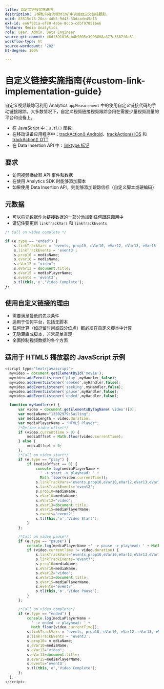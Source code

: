 ```yaml
---
title: 自定义链接实施说明
description: 了解如何在流媒体分析中实施自定义链接跟踪。
uuid: 83315e73-20ca-4db5-9d43-33daade45a13
exl-id: ee6f931a-ef80-4ebe-8ccb-cdbf970516e6
feature: Media Analytics
role: User, Admin, Data Engineer
source-git-commit: b6df391016ab4b9095e3993808a877e3587f0a51
workflow-type: ht
source-wordcount: '202'
ht-degree: 100%

---
```


# 自定义链接实施指南{#custom-link-implementation-guide}

自定义视频跟踪可利用 Analytics `appMeasurement` 中的使用自定义链接代码的手动链接跟踪。大多数情况下，自定义视频链接视频跟踪会用在需要少量视频测量的平台和设备上。

* 在 JavaScript 中：`s.tl()` 函数
* 在移动设备应用程序中：[trackAction() Android](https://experienceleague.adobe.com/docs/mobile-services/android/analytics-android/actions.html?lang=zh-Hans)、[trackAction() iOS](https://experienceleague.adobe.com/docs/mobile-services/ios/analytics-ios/actions.html?lang=zh-Hans) 和 [trackAction() OTT](/help/sdk-implement/analytics-with-ott/track-app-actions.md)
* 在 Data Insertion API 中：[linktype 标记](https://github.com/AdobeDocs/analytics-1.4-apis/blob/master/docs/data-insertion-api/reference/r_supported_tags.md)

## 要求

* 访问视频播放器 API 事件和数据
* 在使用 Analytics SDK 时能够添加脚本
* 如果使用 Data Insertion API，则能够添加跟踪信标（自定义脚本或硬编码）

## 元数据

* 可以将元数据作为链接数据的一部分添加到任何跟踪调用中
* 请记住要更新 `linkTrackVars` 和 `linkTrackEvents`

```javascript
/* Call on video complete */

if (e.type == "ended") {  
    s.linkTrackVars = 'events, prop10, eVar10, eVar12, eVar13, eVar15';
    s.linkTrackEvents = 'event3';
    s.prop10 = mediaName;
    s.eVar10 = mediaName;
    s.eVar12 = "video";
    s.eVar13 = document.title;
    s.eVar15 = mediaPlayerName;
    s.events = 'event3';
    s.tl(this,'o','Video Complete');
};
```

## 使用自定义链接的理由

* 需要满足最低的先决条件
* 适用于任何平台，包括无脚本
* 任何计算（如逗留时间或四分位点）都必须在自定义脚本中计算
* 无隐藏库或脚本，非常简单直观
* 全面控制视频数据的各个方面

## 适用于 HTML5 播放器的 JavaScript 示例

```javascript
<script type="text/javascript">
  myvideo = document.getElementById('movie');
  myvideo.addEventListener('play',myHandler,false);
  myvideo.addEventListener('seeked',myHandler,false);
  myvideo.addEventListener('seeking',myHandler,false);
  myvideo.addEventListener('pause',myHandler,false);
  myvideo.addEventListener('ended',myHandler,false);

  function myHandler(e) {
      var video = document.getElementsByTagName('video')[0];
      var mediaName="13502979:Sailing";
      var mediaLength = video.duration;
      var mediaPlayerName = "HTML5 Player";
      /*Define video offset*/
      if (video.currentTime > 0) {
          mediaOffset = Math.floor(video.currentTime);
      } else {
          mediaOffset = 0;
      };
      /*Call on video start*/
      if (e.type == "play") {
          if (mediaOffset == 0) {
              console.log(mediaPlayerName +
                ' -> start -> playhead: ' +  
                Math.floor(video.currentTime));
              s.linkTrackVars='events,prop10,eVar10,eVar12,eVar13,eVar15';
              s.linkTrackEvents='event2';
              s.prop10=mediaName;
              s.eVar10=mediaName;
              s.eVar12="video";
              s.eVar13=document.title;
              s.eVar15=mediaPlayerName;
              s.events='event2';
              s.tl(this,'o','Video Start');
          }
      };

      /*Call on video pause*/
      if (e.type == "pause") {
          console.log(mediaPlayerName +' -> pause -> playhead: ' + Math.floor(video.currentTime));
          if (video.currentTime != video.duration) {
              s.linkTrackVars='events,prop10,eVar10,eVar12,eVar13,eVar15';
              s.linkTrackEvents='event7';
              s.prop10=mediaName;
              s.eVar10=mediaName;
              s.eVar12="video";
              s.eVar13=document.title;
              s.eVar15=mediaPlayerName;
              s.events='event7';
              s.tl(this,'o','Video Pause');
          }
      };

      /*Call on video complete*/
      if (e.type == "ended") {
          console.log(mediaPlayerName +
            ' -> ended -> playhead: ' +
            Math.floor(video.currentTime));
          s.linkTrackVars = 'events, prop10, eVar10, eVar12, eVar13, eVar15';
          s.linkTrackEvents = 'event3';
          s.prop10= m ediaName;
          s.eVar10=mediaName;
          s.eVar12="video";
          s.eVar13=document.title;
          s.eVar15=mediaPlayerName;
          s.events='event3';
          s.tl(this,'o','Video Complete');
      };
  };
</script>
```
